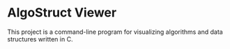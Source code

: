 # AlgoStruct Viewer

This project is a command-line program for visualizing algorithms and data structures written in C.

